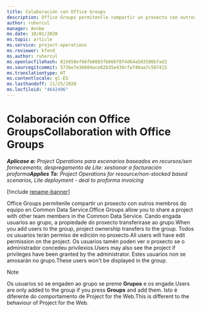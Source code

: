 ```yaml
---
title: Colaboración con Office Groups
description: Office Groups permítenlle compartir un proxecto con outros membros do equipo dentro de Common Data Service.
author: ruhercul
manager: Annbe
ms.date: 10/01/2020
ms.topic: article
ms.service: project-operations
ms.reviewer: kfend
ms.author: ruhercul
ms.openlocfilehash: 815658ef66fb8083fb066f8f4d64a503580bfad2
ms.sourcegitcommit: 573be7e36604ace82b35e439cfa748aa7c587415
ms.translationtype: HT
ms.contentlocale: gl-ES
ms.lasthandoff: 11/25/2020
ms.locfileid: "4642496"
---
```

# <a name="collaboration-with-office-groups"></a><span data-ttu-id="dd121-103">Colaboración con Office Groups</span><span class="sxs-lookup"><span data-stu-id="dd121-103">Collaboration with Office Groups</span></span>

<span data-ttu-id="dd121-104">_**Aplícase a:** Project Operations para escenarios baseados en recursos/sen fornecemento, despregamento de Lite: xestionar a facturación proforma_</span><span class="sxs-lookup"><span data-stu-id="dd121-104">_**Applies To:** Project Operations for resource/non-stocked based scenarios, Lite deployment - deal to proforma invoicing_</span></span>

[!include [rename-banner](~/includes/cc-data-platform-banner.md)]

<span data-ttu-id="dd121-105">Office Groups permítenlle compartir un proxecto con outros membros do equipo en Common Data Service.</span><span class="sxs-lookup"><span data-stu-id="dd121-105">Office Groups allow you to share a project with other team members in the Common Data Service.</span></span> <span data-ttu-id="dd121-106">Cando engada usuarios ao grupo, a propiedade do proxecto transferirase ao grupo.</span><span class="sxs-lookup"><span data-stu-id="dd121-106">When you add users to the group, project ownership transfers to the group.</span></span> <span data-ttu-id="dd121-107">Todos os usuarios terán permiso de edición no proxecto.</span><span class="sxs-lookup"><span data-stu-id="dd121-107">All users will have edit permission on the project.</span></span> <span data-ttu-id="dd121-108">Os usuarios tamén poden ver o proxecto se o administrador concedeu privilexios.</span><span class="sxs-lookup"><span data-stu-id="dd121-108">Users may also see the project if privileges have been granted by the administrator.</span></span> <span data-ttu-id="dd121-109">Estes usuarios non se amosarán no grupo.</span><span class="sxs-lookup"><span data-stu-id="dd121-109">These users won't be displayed in the group.</span></span>

> [!NOTE] 
> <span data-ttu-id="dd121-110">Os usuarios só se engaden ao grupo se preme **Grupos** e os engade.</span><span class="sxs-lookup"><span data-stu-id="dd121-110">Users are only added to the group if you press **Groups** and add them.</span></span> <span data-ttu-id="dd121-111">Isto é diferente do comportamento de Project for the Web.</span><span class="sxs-lookup"><span data-stu-id="dd121-111">This is different to the behaviour of Project for the Web.</span></span> 

